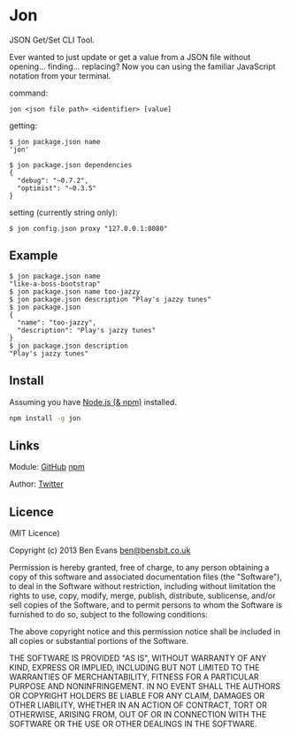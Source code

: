 # Jon

JSON Get/Set CLI Tool.

Ever wanted to just update or get a value from a JSON file without opening... finding... replacing? Now you can using the familiar JavaScript notation from your terminal.

command:

    jon <json file path> <identifier> [value]

getting:

    $ jon package.json name
    'jon'

    $ jon package.json dependencies
    {
      "debug": "~0.7.2",
      "optimist": "~0.3.5"
    }

setting (currently string only):

    $ jon config.json proxy "127.0.0.1:8080"

## Example

    $ jon package.json name
    "like-a-boss-bootstrap"
    $ jon package.json name too-jazzy
    $ jon package.json description "Play's jazzy tunes"
    $ jon package.json
    {
      "name": "too-jazzy",
      "description": "Play's jazzy tunes"
    }
    $ jon package.json description
    "Play's jazzy tunes"

## Install

Assuming you have [Node.js (& npm)](http://nodejs.org) installed.

```bash
npm install -g jon
```
## Links

Module: [GitHub](https://github.com/bencevans/jon) [npm](https://npmjs.org/package/jon)

Author: [Twitter](https://twitter.com/bencevans)

## Licence

(MIT Licence)

Copyright (c) 2013 Ben Evans <ben@bensbit.co.uk>

Permission is hereby granted, free of charge, to any person obtaining
a copy of this software and associated documentation files (the
"Software"), to deal in the Software without restriction, including
without limitation the rights to use, copy, modify, merge, publish,
distribute, sublicense, and/or sell copies of the Software, and to
permit persons to whom the Software is furnished to do so, subject to
the following conditions:

The above copyright notice and this permission notice shall be
included in all copies or substantial portions of the Software.

THE SOFTWARE IS PROVIDED "AS IS", WITHOUT WARRANTY OF ANY KIND,
EXPRESS OR IMPLIED, INCLUDING BUT NOT LIMITED TO THE WARRANTIES OF
MERCHANTABILITY, FITNESS FOR A PARTICULAR PURPOSE AND
NONINFRINGEMENT. IN NO EVENT SHALL THE AUTHORS OR COPYRIGHT HOLDERS BE
LIABLE FOR ANY CLAIM, DAMAGES OR OTHER LIABILITY, WHETHER IN AN ACTION
OF CONTRACT, TORT OR OTHERWISE, ARISING FROM, OUT OF OR IN CONNECTION
WITH THE SOFTWARE OR THE USE OR OTHER DEALINGS IN THE SOFTWARE.
